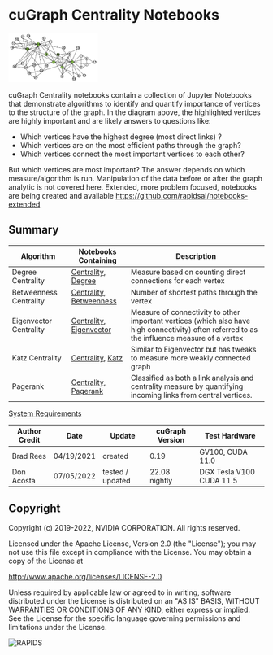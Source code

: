 
# cuGraph Centrality Notebooks

<img src="../../img/zachary_graph_centrality.png" width="35%"/>

cuGraph Centrality notebooks contain a collection of Jupyter Notebooks that demonstrate algorithms to identify and quantify importance of vertices to the structure of the graph.  In the diagram above, the highlighted vertices are highly important and are likely answers to questions like:

* Which vertices have the highest degree (most direct links) ?
* Which vertices are on the most efficient paths through the graph?
* Which vertices connect the most important vertices to each other?

But which vertices are most important? The answer depends on which measure/algorithm is run.  Manipulation of the data before or after the graph analytic is not covered here.   Extended, more problem focused, notebooks are being created and available https://github.com/rapidsai/notebooks-extended

## Summary

|Algorithm          |Notebooks Containing                                                     |Description                                                  |
| --------------- | ------------------------------------------------------------ | ------------------------------------------------------------ |
|Degree Centrality| [Centrality](./Centrality.ipynb), [Degree](./Degree.ipynb)                   |Measure based on counting direct connections for each vertex|
|Betweenness Centrality| [Centrality](./Centrality.ipynb), [Betweenness](./Betweenness.ipynb)                    |Number of shortest paths through the vertex|
|Eigenvector Centrality|[Centrality](./Centrality.ipynb), [Eigenvector](./Eigenvector.ipynb)|Measure of connectivity to other important vertices (which also have high connectivity) often referred to as the influence measure of a vertex|
|Katz Centrality|[Centrality](./Centrality.ipynb), [Katz](./Katz.ipynb)                                         |Similar to Eigenvector but has tweaks to measure more weakly connected graph  |
|Pagerank|[Centrality](./Centrality.ipynb), [Pagerank](../../link_analysis/Pagerank.ipynb)                                         |Classified as both a link analysis and centrality measure by quantifying incoming links from central vertices.  |

[System Requirements](../../README.md#requirements)

| Author Credit |    Date    |  Update          | cuGraph Version |  Test Hardware |
| --------------|------------|------------------|-----------------|----------------|
| Brad Rees     | 04/19/2021 | created          | 0.19            | GV100, CUDA 11.0
| Don Acosta    | 07/05/2022 | tested / updated | 22.08 nightly   | DGX Tesla V100 CUDA 11.5

## Copyright

Copyright (c) 2019-2022, NVIDIA CORPORATION.  All rights reserved.

Licensed under the Apache License, Version 2.0 (the "License");  you may not use this file except in compliance with the License.  You may obtain a copy of the License at

http://www.apache.org/licenses/LICENSE-2.0 

Unless required by applicable law or agreed to in writing, software distributed under the License is distributed on an "AS IS" BASIS, WITHOUT WARRANTIES OR CONDITIONS OF ANY KIND, either express or implied.  See the License for the specific language governing permissions and limitations under the License.

![RAPIDS](../../img/rapids_logo.png)
